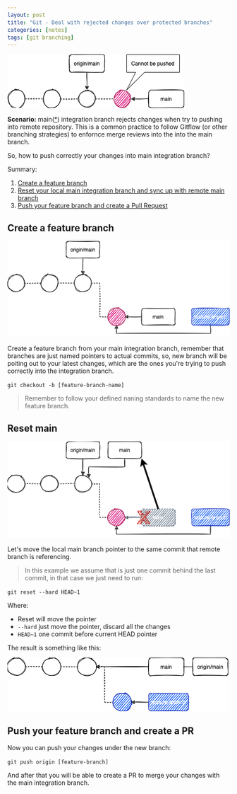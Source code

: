 ```yaml
---
layout: post
title: "Git - Deal with rejected changes over protected branches"
categories: [notes]
tags: [git branching]
---
```


![This could be your state, having a commit out of sync because is rejected by git remote](../assets/2021-09-27-git-deal-with-rejected-changes-over-protected-branches/state.png)

**Scenario:** main([*][1]) integration branch rejects changes when try to pushing into remote repository. This is a common practice to follow Gitflow (or other branching strategies) to enfornce merge reviews into the into the main branch.

So, how to push correctly your changes into main integration branch?

Summary:
1. [Create a feature branch](#create-a-feature-branch)
1. [Reset your local main integration branch and sync up with remote main branch](#reset-main)
1. [Push your feature branch and create a Pull Request](#push-your-feature-branch-and-create-a-pr)

## Create a feature branch

![create a feture branch](../assets/2021-09-27-git-deal-with-rejected-changes-over-protected-branches/step-1-create-branch.png)

Create a feature branch from your main integration branch, remember that branches are just named pointers to actual commits, so, new branch will be poiting out to your latest changes, which are the ones you're trying to push correctly into the integration branch.

`git checkout -b [feature-branch-name]` 

> Remember to follow your defined naning standards to name the new feature branch.

## Reset main

![Reset main branch](../assets/2021-09-27-git-deal-with-rejected-changes-over-protected-branches/step-2-reset-main.png)

Let's move the local main branch pointer to the same commit that remote branch is referencing. 

> In this example we assume that is just one commit behind the last commit, in that case we just need to run:

`git reset --hard HEAD~1`

Where:
- Reset will move the pointer
- `--hard` just move the pointer, discard all the changes
- `HEAD~1` one commit before current HEAD pointer

The result is something like this:

![Result of resetting main branch](../assets/2021-09-27-git-deal-with-rejected-changes-over-protected-branches/step-2-result.png)

## Push your feature branch and create a PR

Now you can push your changes under the new branch:

`git push origin [feature-branch]`

And after that you will be able to create a PR to merge your changes with the main integration branch.

[1]: https://github.com/github/renaming (Renaming the default branch from master - extended expkanation by Github about why rename master as main in all repos)